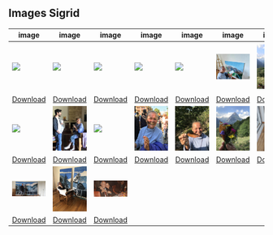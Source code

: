## Images Sigrid

|image|image|image|image|image|image|image|image|image|image|
|---|---|---|---|---|---|---|---|---|---|
| <img src="../assets/images_mum/mum1.jpg" width="300px" /> | <img src="../assets/images_mum/mutti_bio1.jpg" width="300px" /> | <img src="../assets/images_mum/mutti_bio2.jpg" width="300px" /> | <img src="../assets/images_mum/mutti_bio3.jpg" width="300px" /> | <img src="../assets/images_mum/mutti_collage.jpg" width="300px" /> | <img src="../assets/images_mum/mutti1.jpg" width="300px" /> | <img src="../assets/images_mum/mutti11.jpg" width="300px" /> | <img src="../assets/images_mum/mutti13.jpg" width="300px" /> | <img src="../assets/images_mum/mutti14.jpg" width="300px" /> | <img src="../assets/images_mum/mutti17.jpg" width="300px" /> |
| [Download](https://sigrid-paintings.s3.amazonaws.com/assets/images_mum/mum1.jpg) | [Download](https://sigrid-paintings.s3.amazonaws.com/assets/images_mum/mutti_bio1.jpg) | [Download](https://sigrid-paintings.s3.amazonaws.com/assets/images_mum/mutti_bio2.jpg) | [Download](https://sigrid-paintings.s3.amazonaws.com/assets/images_mum/mutti_bio3.jpg) | [Download](https://sigrid-paintings.s3.amazonaws.com/assets/images_mum/mutti_collage.jpg) | [Download](https://sigrid-paintings.s3.amazonaws.com/assets/images_mum/mutti1.jpg) | [Download](https://sigrid-paintings.s3.amazonaws.com/assets/images_mum/mutti11.jpg) | [Download](https://sigrid-paintings.s3.amazonaws.com/assets/images_mum/mutti13.jpg) | [Download](https://sigrid-paintings.s3.amazonaws.com/assets/images_mum/mutti14.jpg) | [Download](https://sigrid-paintings.s3.amazonaws.com/assets/images_mum/mutti17.jpg) |
| <img src="../assets/images_mum/mutti19.jpg" width="300px" /> | <img src="../assets/images_mum/mutti2.jpg" width="300px" /> | <img src="../assets/images_mum/mutti20.jpg" width="300px" /> | <img src="../assets/images_mum/mutti24.jpg" width="300px" /> | <img src="../assets/images_mum/mutti25.jpg" width="300px" /> | <img src="../assets/images_mum/mutti26.jpg" width="300px" /> | <img src="../assets/images_mum/mutti27.jpg" width="300px" /> | <img src="../assets/images_mum/mutti3.jpg" width="300px" /> | <img src="../assets/images_mum/mutti4.jpg" width="300px" /> | <img src="../assets/images_mum/mutti6.jpg" width="300px" /> |
| [Download](https://sigrid-paintings.s3.amazonaws.com/assets/images_mum/mutti19.jpg) | [Download](https://sigrid-paintings.s3.amazonaws.com/assets/images_mum/mutti2.jpg) | [Download](https://sigrid-paintings.s3.amazonaws.com/assets/images_mum/mutti20.jpg) | [Download](https://sigrid-paintings.s3.amazonaws.com/assets/images_mum/mutti24.jpg) | [Download](https://sigrid-paintings.s3.amazonaws.com/assets/images_mum/mutti25.jpg) | [Download](https://sigrid-paintings.s3.amazonaws.com/assets/images_mum/mutti26.jpg) | [Download](https://sigrid-paintings.s3.amazonaws.com/assets/images_mum/mutti27.jpg) | [Download](https://sigrid-paintings.s3.amazonaws.com/assets/images_mum/mutti3.jpg) | [Download](https://sigrid-paintings.s3.amazonaws.com/assets/images_mum/mutti4.jpg) | [Download](https://sigrid-paintings.s3.amazonaws.com/assets/images_mum/mutti6.jpg) |
| <img src="../assets/images_mum/mutti7.jpg" width="300px" /> | <img src="../assets/images_mum/mutti8.jpg" width="300px" /> | <img src="../assets/images_mum/mutti9.jpg" width="300px" /> |  |  |  |  |  |  |  |
| [Download](https://sigrid-paintings.s3.amazonaws.com/assets/images_mum/mutti7.jpg) | [Download](https://sigrid-paintings.s3.amazonaws.com/assets/images_mum/mutti8.jpg) | [Download](https://sigrid-paintings.s3.amazonaws.com/assets/images_mum/mutti9.jpg) |  |  |  |  |  |  |  |
